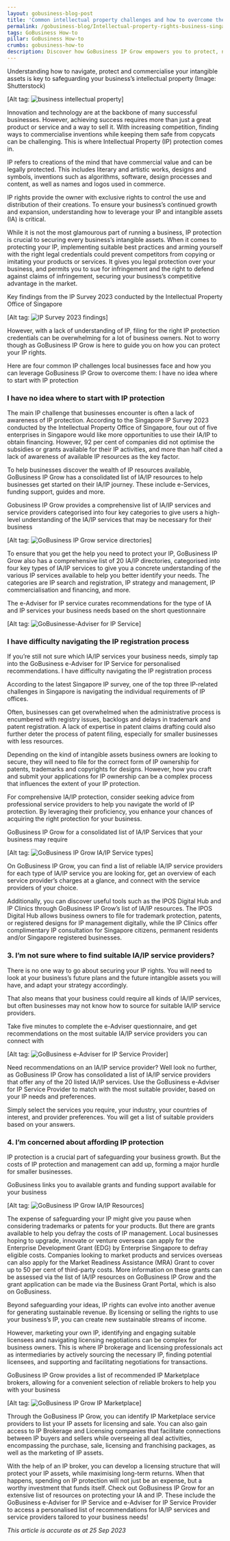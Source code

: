 ```yaml
---
layout: gobusiness-blog-post
title: 'Common intellectual property challenges and how to overcome them'
permalink: /gobusiness-blog/Intellectual-property-rights-business-singapore
tags: GoBusiness How-to
pillar: GoBusiness How-to
crumbs: gobusiness-how-to
description: Discover how GoBusiness IP Grow empowers you to protect, navigate and commercialise your intangible assets for sustained success.
---
```


Understanding how to navigate, protect and commercialise your intangible assets is key to safeguarding your business’s intellectual property (Image: Shutterstock)

[Alt tag: <img src="https://drive.google.com/file/d/1xrcSQ1ezykOvA_fN8cz_nJdzRo97uCpZ/view?usp=drive_link" alt="business intellectual property">]

Innovation and technology are at the backbone of many successful businesses. However, achieving success requires more than just a great product or service and a way to sell it. With increasing competition, finding ways to commercialise inventions while keeping them safe from copycats can be challenging. This is where Intellectual Property (IP) protection comes in.

IP refers to creations of the mind that have commercial value and can be legally protected. This includes literary and artistic works, designs and symbols, inventions such as algorithms, software, design processes and content, as well as names and logos used in commerce.

IP rights provide the owner with exclusive rights to control the use and distribution of their creations. To ensure your business’s continued growth and expansion, understanding how to leverage your IP and intangible assets (IA) is critical.

While it is not the most glamourous part of running a business, IP protection is crucial to securing every business’s intangible assets. When it comes to protecting your IP, implementing suitable best practices and arming yourself with the right legal credentials could prevent competitors from copying or imitating your products or services. It gives you legal protection over your business, and permits you to sue for infringement and the right to defend against claims of infringement, securing your business’s competitive advantage in the market. 



Key findings from the IP Survey 2023 conducted by the Intellectual Property Office of Singapore

[Alt tag: <img src="https://drive.google.com/file/d/1lH-T4x-DtGrD06b2IEYO2ziRFri7noH8/view?usp=drive_link" alt="IP Survey 2023 findings">]

However, with a lack of understanding of IP, filing for the right IP protection credentials can be overwhelming for a lot of business owners. Not to worry though as GoBusiness IP Grow is here to guide you on how you can protect your IP rights.

Here are four common IP challenges local businesses face and how you can leverage GoBusiness IP Grow to overcome them:
I have no idea where to start with IP protection

### I have no idea where to start with IP protection

The main IP challenge that businesses encounter is often a lack of awareness of IP protection. According to the Singapore IP Survey 2023 conducted by the Intellectual Property Office of Singapore, four out of five enterprises in Singapore would like more opportunities to use their IA/IP to obtain financing. However, 92 per cent of companies did not optimise the subsidies or grants available for their IP activities, and more than half cited a lack of awareness of available IP resources as the key factor.

To help businesses discover the wealth of IP resources available, GoBusiness IP Grow has a consolidated list of IA/IP resources to help businesses get started on their IA/IP journey. These include e-Services, funding support, guides and more.


Gobusiness IP Grow provides a comprehensive list of IA/IP services and service providers categorised into four key categories to give users a high-level understanding of the IA/IP services that may be necessary for their business

[Alt tag: <img src="https://drive.google.com/file/d/1z3E2HH3K5L0bzcvP0c_Ofq5hWPC5Jrpq/view?usp=drive_link" alt="GoBusiness IP Grow service directories">]

To ensure that you get the help you need to protect your IP, GoBusiness IP Grow also has a comprehensive list of 20 IA/IP directories, categorised into four key types of IA/IP services to give you a concrete understanding of the various IP services available to help you better identify your needs. The categories are IP search and registration, IP strategy and management, IP commercialisation and financing, and more. 



The e-Adviser for IP service curates recommendations for the type of IA and IP services your business needs based on the short questionnaire 

[Alt tag: <img src="https://drive.google.com/file/d/1Zr4dCgG1A6chQaFbxi0v6hisSE9nqock/view?usp=drive_link" alt="GoBusinesse-Adviser for IP Service">]

### I have difficulty navigating the IP registration process

If you’re still not sure which IA/IP services your business needs, simply tap into the GoBusiness e-Adviser for IP Service  for personalised recommendations.
I have difficulty navigating the IP registration process

According to the latest Singapore IP survey, one of the top three IP-related challenges in Singapore is navigating the individual requirements of IP offices.

Often, businesses can get overwhelmed when the administrative process is encumbered with registry issues, backlogs and delays in trademark and patent registration. A lack of expertise in patent claims drafting could also further deter the process of patent filing, especially for smaller businesses with less resources.

Depending on the kind of intangible assets business owners are looking to secure, they will need to file for the correct form of IP ownership for patents, trademarks and copyrights for designs. However, how you craft and submit your applications for IP ownership can be a complex process that influences the extent of your IP protection.

For comprehensive IA/IP protection, consider seeking advice from professional service providers to help you navigate the world of IP protection. By leveraging their proficiency, you enhance your chances of acquiring the right protection for your business.

GoBusiness IP Grow for a consolidated list of IA/IP Services that your business may require

[Alt tag: <img src="https://drive.google.com/file/d/13GQ-iS-O4Fzc4etSRHjEGhdAm90teLjx/view?usp=drive_link" alt="GoBusiness IP Grow IA/IP Service types">]

On GoBusiness IP Grow,  you can find a list of reliable IA/IP service providers for each type of IA/IP service you are looking for, get an overview of each service provider’s charges at a glance, and connect with the service providers of your choice.

Additionally, you can discover useful tools such as the IPOS Digital Hub  and IP Clinics through GoBusiness IP Grow’s list of IA/IP resources. The IPOS Digital Hub allows business owners to file for trademark protection, patents, or registered designs for IP management digitally, while the IP Clinics offer complimentary IP consultation for Singapore citizens, permanent residents and/or Singapore registered businesses.

### 3. I’m not sure where to find suitable IA/IP service providers?

There is no one way to go about securing your IP rights. You will need to look at your business’s future plans and the future intangible assets you will have, and adapt your strategy accordingly.

That also means that your business could require all kinds of IA/IP services, but often businesses may not know how to source for suitable IA/IP service providers.


Take five minutes to complete the e-Adviser questionnaire, and get recommendations on the most suitable IA/IP service providers you can connect with

[Alt tag: <img src="https://drive.google.com/file/d/1YCoxsZcZcMnvCoGkABYSnRsGOKPbJLKe/view?usp=drive_link" alt="GoBusiness e-Adviser for IP Service Provider">]

Need recommendations on an IA/IP service provider? Well look no further, as GoBusiness IP Grow has consolidated a list of IA/IP service providers that offer any of the 20 listed IA/IP services. Use the GoBusiness e-Adviser for IP Service Provider to match with the most suitable provider, based on your IP needs and preferences. 

Simply select the services you require, your industry, your countries of interest, and provider preferences. You will get a list of suitable providers based on your answers. 

### 4. I’m concerned about affording IP protection

IP protection is a crucial part of safeguarding your business growth. But the costs of IP protection and management can add up, forming a major hurdle for smaller businesses. 


GoBusiness links you to available grants and funding support available for your business

[Alt tag: <img src="https://drive.google.com/file/d/1CDHj848vF0mbXUAMvhKl4_aKuTMrLWC9/view?usp=drive_link" alt="GoBusiness IP Grow IA/IP Resources">]

The expense of safeguarding your IP might give you pause when considering trademarks or patents for your products. But there are grants available to help you defray the costs of IP management. Local businesses hoping to upgrade, innovate or venture overseas can apply for the Enterprise Development Grant (EDG) by Enterprise Singapore to defray eligible costs. Companies looking to market products and services overseas can also apply for the Market Readiness Assistance (MRA) Grant to  cover up to  50 per cent of third-party costs. More information on these grants can be assessed via the list of IA/IP resources on GoBusiness IP Grow and the grant application can be made via the Business Grant Portal, which is also on GoBusiness.   

Beyond safeguarding your ideas, IP rights can evolve into another avenue for generating sustainable revenue. By licensing or selling the rights to use your business’s IP, you can create new sustainable streams of income.

However, marketing your own IP, identifying and engaging suitable licensees and navigating licensing negotiations can be complex for business owners. This is where IP brokerage and licensing professionals act as intermediaries by actively sourcing the necessary IP, finding potential licensees, and supporting and facilitating negotiations for transactions.



GoBusiness IP Grow provides a list of recommended IP Marketplace brokers, allowing for a convenient selection of reliable brokers to help you with your business

[Alt tag: <img src="https://drive.google.com/file/d/171TBvMGMxULXSK3nM-DAKbAY_teXcbuC/view?usp=drive_link" alt="GoBusiness IP Grow IP Marketplace">]

Through the GoBusiness IP Grow, you can identify IP Marketplace service providers to list your IP assets for licensing and sale. You can also gain access to IP Brokerage and Licensing companies that facilitate connections between IP buyers and sellers while overseeing all deal activities, encompassing the purchase, sale, licensing and franchising packages, as well as the marketing of IP assets.

With the help of an IP broker, you can develop a licensing structure that will protect your IP assets, while maximising long-term returns. When that happens, spending on IP protection will not just be an expense, but a worthy investment that funds itself.
Check out GoBusiness IP Grow for an extensive list of resources on protecting your IA and IP. These include the GoBusiness e-Adviser for IP Service and e-Adviser for IP Service Provider to access a personalised list of recommendations for IA/IP services and service providers tailored to your business needs!

<em> This article is accurate as at 25 Sep 2023</em>

